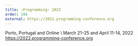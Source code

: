 ```yaml
---
title: ‹Programming› 2022
order: 194
external: https://2022.programming-conference.org
---
```


Porto, Portugal and Online \\
March 21–25 and April 11-14, 2022
<https://2022.programming-conference.org>
